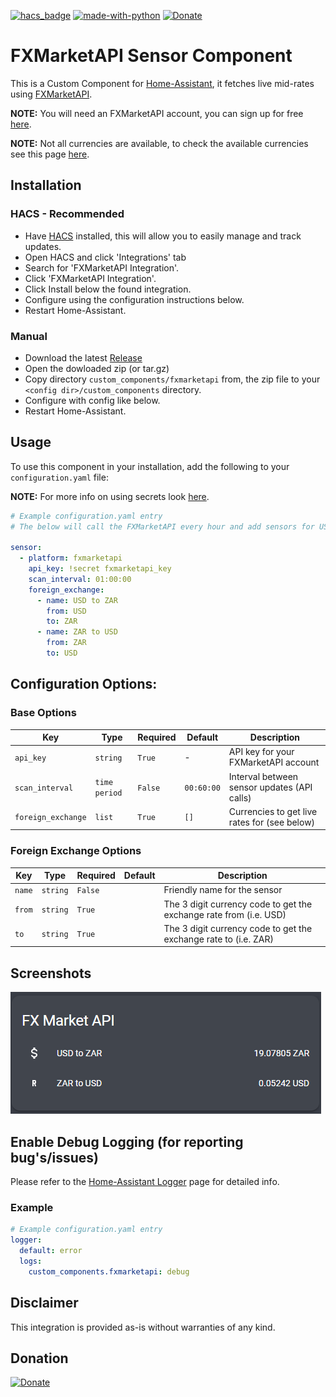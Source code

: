 [![hacs_badge](https://img.shields.io/badge/HACS-Default-orange.svg)](https://github.com/custom-components/hacs)  [![made-with-python](https://img.shields.io/badge/Made%20with-Python-1f425f.svg)](https://www.python.org/) [![Donate](https://img.shields.io/badge/Donate-PayPal-green.svg)](https://www.paypal.me/robalexanderza/)

# FXMarketAPI Sensor Component
This is a Custom Component for [Home-Assistant](https://home-assistant.io), it fetches live mid-rates using [FXMarketAPI](https://fxmarketapi.com/).

**NOTE:** You will need an FXMarketAPI account, you can sign up for free [here](https://fxmarketapi.com/signup).

**NOTE:** Not all currencies are available, to check the available currencies see this page [here](https://fxmarketapi.com/currencies).

## Installation

### HACS - Recommended
- Have [HACS](https://hacs.xyz) installed, this will allow you to easily manage and track updates.
- Open HACS and click 'Integrations' tab
- Search for 'FXMarketAPI Integration'.
- Click 'FXMarketAPI Integration'.
- Click Install below the found integration.
- Configure using the configuration instructions below.
- Restart Home-Assistant.

### Manual
- Download the latest [Release](https://github.com/rob196/home-assistant-fxmarketapi/releases)
- Open the dowloaded zip (or tar.gz)
- Copy directory `custom_components/fxmarketapi` from, the zip file to your `<config dir>/custom_components` directory.
- Configure with config like below.
- Restart Home-Assistant.


## Usage
To use this component in your installation, add the following to your `configuration.yaml` file:

  **NOTE:** For more info on using secrets look [here](https://www.home-assistant.io/docs/configuration/secrets/).

```yaml
# Example configuration.yaml entry
# The below will call the FXMarketAPI every hour and add sensors for USD to ZAR and ZAR to USD

sensor:
  - platform: fxmarketapi
    api_key: !secret fxmarketapi_key
    scan_interval: 01:00:00
    foreign_exchange:
      - name: USD to ZAR
        from: USD
        to: ZAR
      - name: ZAR to USD
        from: ZAR
        to: USD
```

## Configuration Options:

### Base Options
| Key | Type | Required | Default | Description |
| --- | --- | --- | --- | --- |
| `api_key` | `string` | `True` | - | API key for your FXMarketAPI account|
| `scan_interval` | `time period` | `False` | `00:60:00` | Interval between sensor updates (API calls) |
| `foreign_exchange` | `list` | `True` | `[]` | Currencies to get live rates for (see below) |

### Foreign Exchange Options
| Key | Type | Required | Default | Description |
| --- | --- | --- | --- | --- |
| `name` | `string` | `False` | | Friendly name for the sensor |
| `from` | `string` | `True` | | The 3 digit currency code to get the exchange rate from (i.e. USD) |
| `to` | `string` | `True` | | The 3 digit currency code to get the exchange rate to (i.e. ZAR)|

## Screenshots

![Screenshot FXMarketAPI Results](https://github.com/rob196/home-assistant-fxmarketapi/blob/master/screenshots/FXMarketAPIResults.png?raw=true "Screenshot FXMarketAPI Results")

## Enable Debug Logging (for reporting bug's/issues)

Please refer to the [Home-Assistant Logger](https://www.home-assistant.io/integrations/logger/) page for detailed info.

### Example
```yaml
# Example configuration.yaml entry
logger:
  default: error
  logs:
    custom_components.fxmarketapi: debug

```

## Disclaimer
This integration is provided as-is without warranties of any kind.

## Donation
[![Donate](https://img.shields.io/badge/Donate-PayPal-green.svg)](https://www.paypal.me/robalexanderza/)